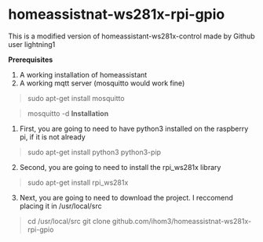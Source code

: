 # homeassistnat-ws281x-rpi-gpio
This is a modified version of homeassistant-ws281x-control made by Github user lightning1 

**Prerequisites**
1. A working installation of homeassistant
2. A working mqtt server (mosquitto would work fine)
  > sudo apt-get install mosquitto
  
  > mosquitto -d
**Installation**
1. First, you are going to need to have python3 installed on the raspberry pi, if it is not already
> sudo apt-get install python3 python3-pip
2. Second, you are going to need to install the rpi_ws281x library 
> sudo apt-get install rpi_ws281x
3. Next, you are going to need to download the project. I reccomend placing it in /usr/local/src
> cd /usr/local/src
  git clone github.com/ihom3/homeassistnat-ws281x-rpi-gpio

